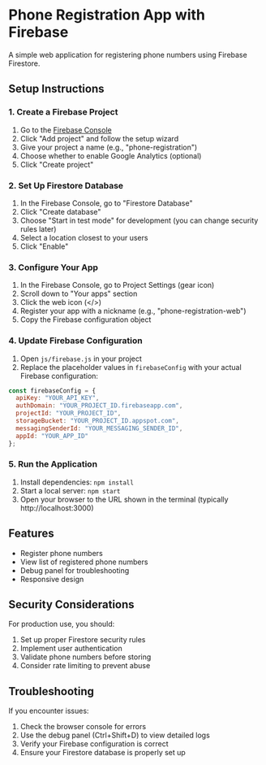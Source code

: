 # Phone Registration App with Firebase

A simple web application for registering phone numbers using Firebase Firestore.

## Setup Instructions

### 1. Create a Firebase Project

1. Go to the [Firebase Console](https://console.firebase.google.com/)
2. Click "Add project" and follow the setup wizard
3. Give your project a name (e.g., "phone-registration")
4. Choose whether to enable Google Analytics (optional)
5. Click "Create project"

### 2. Set Up Firestore Database

1. In the Firebase Console, go to "Firestore Database"
2. Click "Create database"
3. Choose "Start in test mode" for development (you can change security rules later)
4. Select a location closest to your users
5. Click "Enable"

### 3. Configure Your App

1. In the Firebase Console, go to Project Settings (gear icon)
2. Scroll down to "Your apps" section
3. Click the web icon (</>)
4. Register your app with a nickname (e.g., "phone-registration-web")
5. Copy the Firebase configuration object

### 4. Update Firebase Configuration

1. Open `js/firebase.js` in your project
2. Replace the placeholder values in `firebaseConfig` with your actual Firebase configuration:

```javascript
const firebaseConfig = {
  apiKey: "YOUR_API_KEY",
  authDomain: "YOUR_PROJECT_ID.firebaseapp.com",
  projectId: "YOUR_PROJECT_ID",
  storageBucket: "YOUR_PROJECT_ID.appspot.com",
  messagingSenderId: "YOUR_MESSAGING_SENDER_ID",
  appId: "YOUR_APP_ID"
};
```

### 5. Run the Application

1. Install dependencies: `npm install`
2. Start a local server: `npm start`
3. Open your browser to the URL shown in the terminal (typically http://localhost:3000)

## Features

- Register phone numbers
- View list of registered phone numbers
- Debug panel for troubleshooting
- Responsive design

## Security Considerations

For production use, you should:

1. Set up proper Firestore security rules
2. Implement user authentication
3. Validate phone numbers before storing
4. Consider rate limiting to prevent abuse

## Troubleshooting

If you encounter issues:

1. Check the browser console for errors
2. Use the debug panel (Ctrl+Shift+D) to view detailed logs
3. Verify your Firebase configuration is correct
4. Ensure your Firestore database is properly set up 